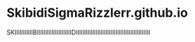 # SkibidiSigmaRizzlerr.github.io
SKIIIIIIIIIIIBIIIIIIIIIIIIIIIIIIIIIDIIIIIIIIIIIIIIIIIIIIIIIIIIIIIIIIIIIIIIIIIIIII
